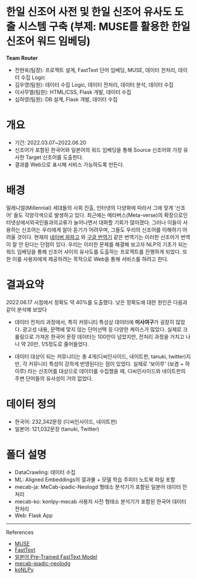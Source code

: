 # 한일 신조어 사전 및 한일 신조어 유사도 도출 시스템 구축 (부제: MUSE를 활용한 한일 신조어 워드 임베딩)
**Team Router**
* 전현욱(팀장): 프로젝트 설계, FastText 단어 임베딩, MUSE, 데이터 전처리, 데이터 수집 Logic
* 김우영(팀원): 데이터 수집 Logic, 데이터 전처리, 데이터 분석, 데이터 수집
* 이사무엘(팀원): HTML/CSS, Flask 개발, 데이터 수집
* 심하영(팀원): DB 설계, Flask 개발, 데이터 수집

# 개요
* 기간: 2022.03.07~2022.06.20
* 신조어가 포함된 한국어와 일본어의 워드 임베딩을 통해 Source 신조어와 가장 유사한 Target 신조어를 도출한다.
* 결과를 Web으로 표시해 서비스 가능하도록 만든다.

# 배경

밀레니얼(Millennial) 세대들의 사회 진출, 인터넷의 다양화에 따라서 그에 맞게 ‘신조어’ 들도 각양각색으로 발생하고 있다. 최근에는 메타버스(Meta-verse)의 확장으로인터넷상에서외국인들과의교류가 늘어나면서 대화할 기회가 많아졌다. 그러나 이들이 사용하는 신조어는 우리에게 알아 듣기가 어려우며, 그들도 우리의 신조어를 이해하기 어려울 것이다. 현재의 [네이버 파파고](https://papago.naver.com/) 와 [구글 번역기](https://translate.google.co.kr/) 같은 번역기는 이러한 신조어가 번역이 잘 안 된다는 단점이 있다. 우리는 이러한 문제를 해결해 보고자 NLP의 기초가 되는 워드 임베딩을 통해 신조어 사이의 유사도를 도출하는 프로젝트를 진행하게 되었다. 또한 이를 사용자에게 제공하려는 목적으로 Web을 통해 서비스를 하려고 한다.

# 결과요약
2022.06.17 시점에서 정확도 약 40%를 도출했다. 낮은 정확도에 대한 원인은 다음과 같이 분석해 보았다
* 데이터 전처리 과정에서, 특히 커뮤니티 특성상 데이터에 **미사여구**가 굉장히 많았다. 광고성 내용, 문맥에 맞지 않는 단어선택 등 다양한 케이스가 많았다. 실제로 크롤링으로 가져온 한국어 문장 데이터는 100만이 넘었지만, 전처리 과정을 거치고 나니 약 20만, 1/5정도로 줄어들었다.


* 데이터 대상이 되는 커뮤니티는 총 4개(디씨인사이드, 네이트판, tanuki, twitter)지만, 각 커뮤니티 특성이 강하게 반영된다는 점이 있었다. 실제로 '보이루' (보겸 + 하이루) 라는 신조어를 대상으로 데이터를 수집했을 때, 디씨인사이드와 네이트판의 주변 단어들의 유사성이 거의 없었다.


# 데이터 정의
* 한국어: 232,342문장 (디씨인사이드, 네이트판)
* 일본어: 121,032문장 (tanuki, Twitter)
  
# 폴더 설명
* DataCrawling: 데이터 수집
* ML: Aligned Embeddings의 결과물 + 모델 학습 주피터 노트북 파일 포함
* mecab-ja: MeCab-ipadic-Neologd 형태소 분석기가 포함된 일본어 데이터 전처리
* mecab-ko: konlpy-mecab 사용자 사전 형태소 분석기가 포함된 한국어 데이터 전처리
* Web: Flask App

****

References
* [MUSE](https://github.com/facebookresearch/MUSE)
* [FastText](https://github.com/facebookresearch/fasttext)
* [일본어 Pre-Trained FastText Model](https://github.com/lounlee/fasttext_jpn_model_neologd)
* [mecab-ipadic-neolodg](https://github.com/neologd/mecab-ipadic-neologd)
* [koNLPy](https://github.com/konlpy/konlpy)

